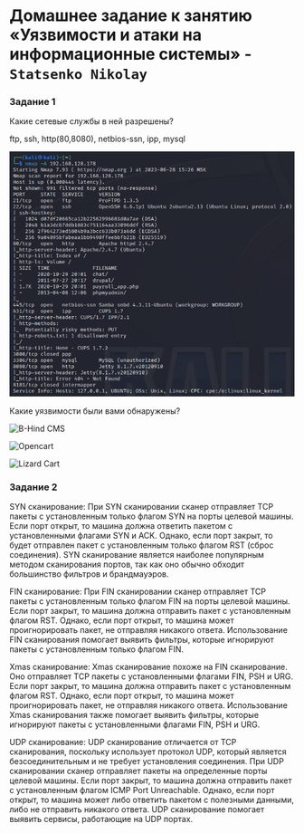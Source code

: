 # Домашнее задание к занятию «Уязвимости и атаки на информационные системы» - `Statsenko Nikolay`

### Задание 1

Какие сетевые службы в ней разрешены?

ftp, ssh, http(80,8080), netbios-ssn, ipp, mysql

![Task1](https://raw.githubusercontent.com/Pookson/sys-pattern-homework/main/img/13.1/hack1_task1_1.png)

Какие уязвимости были вами обнаружены?

![B-Hind CMS](https://www.exploit-db.com/exploits/12646)

![Opencart](https://www.exploit-db.com/exploits/15050)

![Lizard Cart](https://www.exploit-db.com/exploits/10695)

### Задание 2

SYN сканирование:
При SYN сканировании сканер отправляет TCP пакеты с установленным только флагом SYN на порты целевой машины. 
Если порт открыт, то машина должна ответить пакетом с установленными флагами SYN и ACK. Однако, если порт закрыт, то будет отправлен пакет с установленным только флагом RST (сброс соединения). 
SYN сканирование является наиболее популярным методом сканирования портов, так как оно обычно обходит большинство фильтров и брандмауэров.

FIN сканирование:
При FIN сканировании сканер отправляет TCP пакеты с установленным только флагом FIN на порты целевой машины. 
Если порт закрыт, то машина должна отправить пакет с установленным флагом RST. Однако, если порт открыт, то машина может проигнорировать пакет, не отправляя никакого ответа. 
Использование FIN сканирования помогает выявить фильтры, которые игнорируют пакеты с установленным только флагом FIN.

Xmas сканирование:
Xmas сканирование похоже на FIN сканирование. Оно отправляет TCP пакеты с установленными флагами FIN, PSH и URG. 
Если порт закрыт, то машина должна отправить пакет с установленным флагом RST. Однако, если порт открыт, то машина может проигнорировать пакет, не отправляя никакого ответа. 
Использование Xmas сканирования также помогает выявить фильтры, которые игнорируют пакеты с установленными флагами FIN, PSH и URG.

UDP сканирование:
UDP сканирование отличается от TCP сканирования, поскольку использует протокол UDP, который является безсоединительным и не требует установления соединения. 
При UDP сканировании сканер отправляет пакеты на определенные порты целевой машины. 
Если порт закрыт, то машина должна отправить пакет с установленным флагом ICMP Port Unreachable. Однако, если порт открыт, то машина может либо ответить пакетом с полезными данными, либо не отправить никакого ответа. 
UDP сканирование помогает выявить сервисы, работающие на UDP портах.

